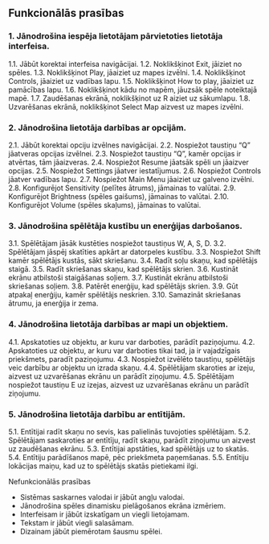 ## Funkcionālās prasības
### 1. Jānodrošina iespēja lietotājam pārvietoties lietotāja interfeisa.
   1.1. Jābūt korektai interfeisa navigācijai.
   1.2. Noklikšķinot Exit, jāiziet no spēles.
   1.3. Noklikšķinot Play, jāaiziet uz mapes izvēlni.
   1.4. Noklikšķinot Controls, jāaiziet uz vadības lapu.
   1.5. Noklikšķinot How to play, jāaiziet uz pamācības lapu.
   1.6. Noklikšķinot kādu no mapēm, jāuzsāk spēle noteiktajā mapē.
   1.7. Zaudēšanas ekrānā, noklikšķinot uz R aiziet uz sākumlapu.
   1.8. Uzvarēšanas ekrānā, noklikšķinot Select Map aizvest uz mapes izvēlni.
### 2. Jānodrošina lietotāja darbības ar opcijām.
   2.1. Jābūt korektai opciju izvēlnes navigācijai.
   2.2. Nospiežot taustiņu “Q” jāatveras opcijas izvēlnei.
   2.3. Nospiežot taustiņu “Q”, kamēr opcijas ir atvērtas, tām jāaizveras.
   2.4. Nospiežot Resume jāatsāk spēli un jāaizver opcijas.
   2.5. Nospiežot Settings jāatver iestatījumus.
   2.6. Nospiežot Controls jāatver vadības lapu.
   2.7. Nospiežot Main Menu jāaiziet uz galveno izvēlni.
   2.8. Konfigurējot Sensitivity (pelītes ātrums), jāmainas to valūtai.
   2.9. Konfigurējot Brightness (spēles gaišums), jāmainas to valūtai.
   2.10. Konfigurējot Volume (spēles skaļums), jāmainas to valūtai.
### 3. Jānodrošina spēlētāja kustību un enerģijas darbošanos.
   3.1. Spēlētājam jāsāk kustēties nospiežot taustiņus W, A, S, D.
   3.2. Spēlētājam jāspēj skatīties apkārt ar datorpeles kustību.
   3.3. Nospiežot Shift kamēr spēlētājs kustās, sākt skriešanu.
   3.4. Radīt soļu skaņu, kad spēlētājs staigā.
   3.5. Radīt skriešanas skaņu, kad spēlētājs skrien.
   3.6. Kustināt ekrānu atbilstoši staigāšanas soļiem.
   3.7. Kustināt ekrānu atbilstoši skriešanas soļiem.
   3.8. Patērēt enerģiju, kad spēlētājs skrien.
   3.9. Gūt atpakaļ enerģiju, kamēr spēlētājs neskrien.
   3.10. Samazināt skriešanas ātrumu, ja enerģija ir zema.
### 4. Jānodrošina lietotāja darbības ar mapi un objektiem.
   4.1. Apskatoties uz objektu, ar kuru var darboties, parādīt paziņojumu.
   4.2. Apskatoties uz objektu, ar kuru var darboties tikai tad, ja ir vajadzīgais priekšmets,
paradīt paziņojumu.
   4.3. Nospiežot izvēlēto taustiņu, spēlētājs veic darbību ar objektu un izrada skaņu.
   4.4. Spēlētājam skaroties ar izeju, aizvest uz uzvarēšanas ekrānu un parādīt
ziņojumu.
   4.5. Spēlētājam nospiežot taustiņu E uz izejas, aizvest uz uzvarēšanas ekrānu un
parādīt ziņojumu.
### 5. Jānodrošina lietotāja darbību ar entītijām.
   5.1. Entītijai radīt skaņu no sevis, kas palielinās tuvojoties spēlētājam.
   5.2. Spēlētājam saskaroties ar entītīju, radīt skaņu, parādīt ziņojumu un aizvest uz
zaudēšanas ekrānu.
   5.3. Entītijai apstāties, kad spēlētājs uz to skatās.
   5.4. Entītiju parādīšanos mapē, pēc priekšmeta paņemšanas.
   5.5. Entītiju lokācijas maiņu, kad uz to spēlētājs skatās pietiekami ilgi.

Nefunkcionālās prasības
 * Sistēmas saskarnes valodai ir jābūt angļu valodai.
 * Jānodrošina spēles dinamisku pielāgošanos ekrāna izmēriem.
 * Interfeisam ir jābūt izskatīgam un viegli lietojamam.
 * Tekstam ir jābūt viegli salasāmam.
 * Dizainam jābūt piemērotam šausmu spēlei.
